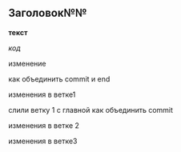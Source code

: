 ## Заголовок№№

__текст__

_код_

изменение

как объединить commit и end


изменения в ветке1

слили ветку 1 с главной
как объединить commit







изменения в ветке 2

изменения в ветке3
